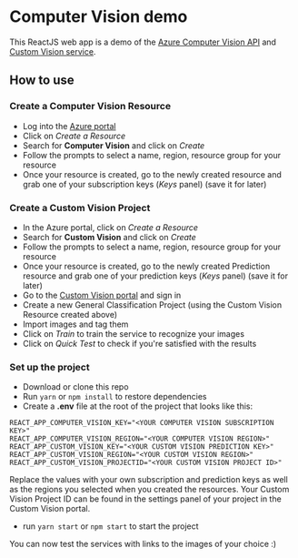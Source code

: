 # Computer Vision demo

This ReactJS web app is a demo of the [Azure Computer Vision API](https://azure.microsoft.com/en-us/services/cognitive-services/computer-vision/) and [Custom Vision service](https://www.customvision.ai/).

## How to use

### Create a Computer Vision Resource

- Log into the [Azure portal](https://ms.portal.azure.com)
- Click on *Create a Resource*
- Search for **Computer Vision** and click on *Create*
- Follow the prompts to select a name, region, resource group for your resource
- Once your resource is created, go to the newly created resource and grab one of your subscription keys (*Keys* panel) (save it for later)

### Create a Custom Vision Project

- In the Azure portal, click on *Create a Resource*
- Search for **Custom Vision** and click on *Create*
- Follow the prompts to select a name, region, resource group for your resource
- Once your resource is created, go to the newly created Prediction resource and grab one of your prediction keys (*Keys* panel) (save it for later)
- Go to the [Custom Vision portal](https://www.customvision.ai/) and sign in
- Create a new General Classification Project (using the Custom Vision Resource created above)
- Import images and tag them
- Click on *Train* to train the service to recognize your images
- Click on *Quick Test* to check if you're satisfied with the results

### Set up the project

- Download or clone this repo
- Run `yarn` or `npm install` to restore dependencies
- Create a **.env** file at the root of the project that looks like this:
```
REACT_APP_COMPUTER_VISION_KEY="<YOUR COMPUTER VISION SUBSCRIPTION KEY>"
REACT_APP_COMPUTER_VISION_REGION="<YOUR COMPUTER VISION REGION>"
REACT_APP_CUSTOM_VISION_KEY="<YOUR CUSTOM VISION PREDICTION KEY>"
REACT_APP_CUSTOM_VISION_REGION="<YOUR CUSTOM VISION REGION>"
REACT_APP_CUSTOM_VISION_PROJECTID="<YOUR CUSTOM VISION PROJECT ID>"
```
Replace the values with your own subscription and prediction keys as well as the regions you selected when you created the resources. Your Custom Vision Project ID can be found in the settings panel of your project in the Custom Vision portal.
- run `yarn start` or `npm start` to start the project

You can now test the services with links to the images of your choice :)
